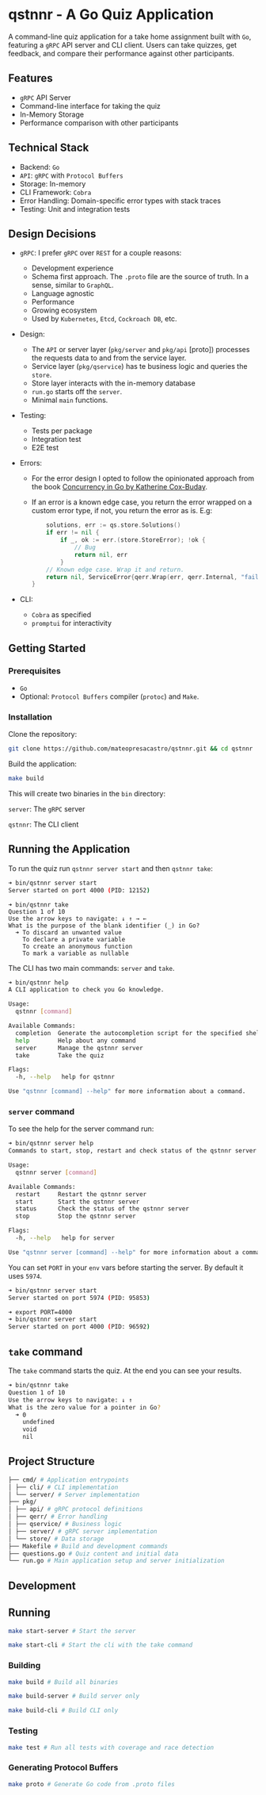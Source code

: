 # qstnnr - A Go Quiz Application

A command-line quiz application for a take home assignment built with `Go`, featuring a `gRPC` API server and CLI client. Users can take quizzes, get feedback, and compare their performance against other participants.

## Features

- `gRPC` API Server
- Command-line interface for taking the quiz
- In-Memory Storage
- Performance comparison with other participants

## Technical Stack

- Backend: `Go`
- `API`: `gRPC` with `Protocol Buffers`
- Storage: In-memory
- CLI Framework: `Cobra`
- Error Handling: Domain-specific error types with stack traces
- Testing: Unit and integration tests

## Design Decisions

- `gRPC`: I prefer `gRPC` over `REST` for a couple reasons:
  - Development experience
  - Schema first approach. The `.proto` file are the source of truth. In a sense, similar to `GraphQL`.
  - Language agnostic
  - Performance
  - Growing ecosystem
  - Used by `Kubernetes`, `Etcd`, `Cockroach DB`, etc.
- Design:
  - The `API` or server layer (`pkg/server` and `pkg/api` [proto]) processes the requests data to and from the service layer.
  - Service layer (`pkg/qservice`) has te business logic and queries the `store`.
  - Store layer interacts with the in-memory database
  - `run.go` starts off the `server`.
  - Minimal `main` functions.
- Testing:
  - Tests per package
  - Integration test
  - E2E test
- Errors:

  - For the error design I opted to follow the opinionated approach from the book [Concurrency in Go by Katherine Cox-Buday](https://www.oreilly.com/library/view/concurrency-in-go/9781491941294/).
  - If an error is a known edge case, you return the error wrapped on a custom error type, if not, you return the error as is. E.g:

    ```go
        solutions, err := qs.store.Solutions()
        if err != nil {
            if _, ok := err.(store.StoreError); !ok {
                // Bug
                return nil, err
            }
        // Known edge case. Wrap it and return.
        return nil, ServiceError{qerr.Wrap(err, qerr.Internal, "failed to get solutions")}
    }
    ```

- CLI:
  - `Cobra` as specified
  - `promptui` for interactivity

## Getting Started

### Prerequisites

- `Go`
- Optional: `Protocol Buffers` compiler (`protoc`) and `Make`.

### Installation

Clone the repository:

```bash
git clone https://github.com/mateopresacastro/qstnnr.git && cd qstnnr
```

Build the application:

```bash
make build
```

This will create two binaries in the `bin` directory:

`server`: The `gRPC` server

`qstnnr`: The CLI client

## Running the Application

To run the quiz run `qstnnr server start` and then `qstnnr take`:

```bash
➜ bin/qstnnr server start
Server started on port 4000 (PID: 12152)
```

```console
➜ bin/qstnnr take
Question 1 of 10
Use the arrow keys to navigate: ↓ ↑ → ←
What is the purpose of the blank identifier (_) in Go?
  ➜ To discard an unwanted value
    To declare a private variable
    To create an anonymous function
    To mark a variable as nullable
```

The CLI has two main commands: `server` and `take`.

```bash
➜ bin/qstnnr help
A CLI application to check you Go knowledge.

Usage:
  qstnnr [command]

Available Commands:
  completion  Generate the autocompletion script for the specified shell
  help        Help about any command
  server      Manage the qstnnr server
  take        Take the quiz

Flags:
  -h, --help   help for qstnnr

Use "qstnnr [command] --help" for more information about a command.
```

### `server` command

To see the help for the server command run:

```bash
➜ bin/qstnnr server help
Commands to start, stop, restart and check status of the qstnnr server

Usage:
  qstnnr server [command]

Available Commands:
  restart     Restart the qstnnr server
  start       Start the qstnnr server
  status      Check the status of the qstnnr server
  stop        Stop the qstnnr server

Flags:
  -h, --help   help for server

Use "qstnnr server [command] --help" for more information about a command.
```

You can set `PORT` in your `env` vars before starting the server. By default it uses `5974`.

```bash
➜ bin/qstnnr server start
Server started on port 5974 (PID: 95853)
```

```bash
➜ export PORT=4000
➜ bin/qstnnr server start
Server started on port 4000 (PID: 96592)
```

## `take` command

The `take` command starts the quiz. At the end you can see your results.

```bash
➜ bin/qstnnr take
Question 1 of 10
Use the arrow keys to navigate: ↓ ↑
What is the zero value for a pointer in Go?
  ➜ 0
    undefined
    void
    nil
```

## Project Structure

```bash
├── cmd/ # Application entrypoints
│ ├── cli/ # CLI implementation
│ └── server/ # Server implementation
├── pkg/
│ ├── api/ # gRPC protocol definitions
│ ├── qerr/ # Error handling
│ ├── qservice/ # Business logic
│ ├── server/ # gRPC server implementation
│ └── store/ # Data storage
├── Makefile # Build and development commands
├── questions.go # Quiz content and initial data
└── run.go # Main application setup and server initialization
```

## Development

## Running

```bash
make start-server # Start the server
```

```bash
make start-cli # Start the cli with the take command
```

### Building

```bash
make build # Build all binaries
```

```bash
make build-server # Build server only
```

```bash
make build-cli # Build CLI only
```

### Testing

```bash
make test # Run all tests with coverage and race detection
```

### Generating Protocol Buffers

```bash
make proto # Generate Go code from .proto files
```
